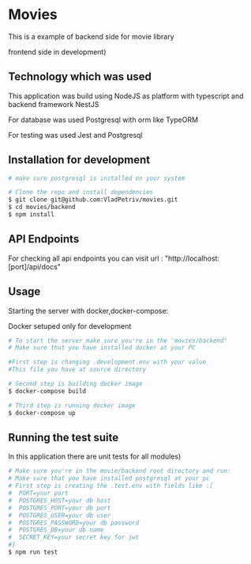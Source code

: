 # Movies

This is a example of backend side for movie library

frontend side in development)

## Technology which was used

This application was build using NodeJS as platform with typescript and backend framework NestJS

For database was used Postgresql with orm like TypeORM

For testing was used Jest and Postgresql


## Installation for development

```bash
# make sure postgresql is installed on your system

# Clone the repo and install dependencies
$ git clone git@github.com:VladPetriv/movies.git
$ cd movies/backend
$ npm install
```

## API Endpoints
For checking all api endpoints you can visit url : "http://localhost:[port]/api/docs"


## Usage

Starting the server with docker,docker-compose:

Docker setuped only for development

```bash
# To start the server make sure you're in the 'movies/backend'
# Make sure that you have installed docker at your PC

#First step is changing .development.env with your value
#This file you have at source directory

# Second step is building docker image
$ docker-compose build

# Third step is running docker image
$ docker-compose up

```

## Running the test suite
In this application there are unit tests for all modules)

```bash
# Make sure you're in the movie/backend root directory and run:
# Make sure that you have installed postgresql at your pc
# First step is creating the .test.env with fields like :[
#  PORT=your port
#  POSTGRES_HOST=your db host
#  POSTGRES_PORT=your db port
#  POSTGRES_USER=your db user
#  POSTGRES_PASSWORD=your db password 
#  POSTGRES_DB=your db name
#  SECRET_KEY=your secret key for jwt
#]
$ npm run test
```
